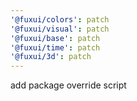 ```yaml
---
'@fuxui/colors': patch
'@fuxui/visual': patch
'@fuxui/base': patch
'@fuxui/time': patch
'@fuxui/3d': patch
---
```


add package override script
